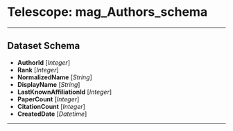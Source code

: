 # Telescope: mag_Authors_schema
- - - 
## Dataset Schema

+ **AuthorId** [*Integer*]
+ **Rank** [*Integer*]
+ **NormalizedName** [*String*]
+ **DisplayName** [*String*]
+ **LastKnownAffiliationId** [*Integer*]
+ **PaperCount** [*Integer*]
+ **CitationCount** [*Integer*]
+ **CreatedDate** [*Datetime*]
- - - 
